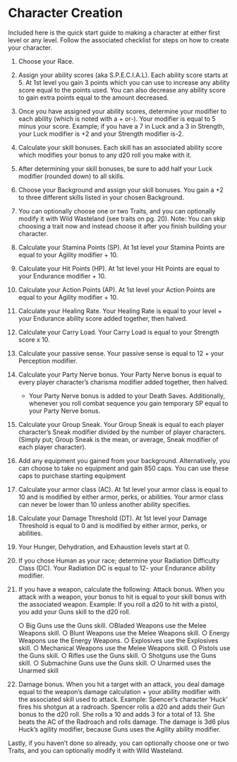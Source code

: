 # Character Creation

Included here is the quick start guide to making a character at either first level or any level. Follow the associated checklist for steps on how to create your character.

1) Choose your Race.

2) Assign your ability scores (aka S.P.E.C.I.A.L). Each ability score starts at 5. At 1st level you gain
  3 points which you can use to increase any ability score equal to the points used. You can also decrease any ability score to gain extra points
  equal to the amount decreased. 
  
 3)  Once you have assigned your ability scores, determine your modifier to each ability (which is noted with a + or-). Your modifier is equal to 5 minus your score. Example; if you have a 7 in
 Luck and a 3 in Strength, your Luck modifier is +2
 and your Strength modifier is-2.

4) Calculate your skill bonuses. Each skill has an associated ability score which modifies your bonus to any d20 roll you make with it. 

5) After determining your skill bonuses, be sure to add half your Luck modifier (rounded down) to all skills.
 
6)  Choose your Background and assign your skill bonuses. You gain a +2 to three different skills
 listed in your chosen Background.
 
 7) You can optionally choose one or two Traits, and you can optionally modify it with Wild Wasteland (see traits on pg. 20). Note: You can skip choosing a trait now and instead choose it after you finish building your character.
  
  8) Calculate your Stamina Points (SP). At 1st level your Stamina Points are equal to your Agility modifier + 10.
 
 9) Calculate your Hit Points (HP). At 1st level your Hit Points are equal to your Endurance modifier + 10.
 
 10) Calculate your Action Points (AP). At 1st level your Action Points are equal to your Agility modifier + 10.
 
 11) Calculate your Healing Rate. Your Healing Rate is equal to your level + your Endurance ability score added together, then halved.
  
 12)  Calculate your Carry Load. Your Carry Load is equal to your Strength score x 10.
  
 13)  Calculate your passive sense. Your passive sense is equal to 12 + your Perception modifier.
 
 14) Calculate your Party Nerve bonus. Your Party Nerve bonus is equal to every player character’s charisma modifier added together, then halved.
	 - Your Party Nerve bonus is added to your Death Saves. Additionally, whenever you roll combat sequence you gain temporary SP equal to your Party Nerve bonus.
 
15)  Calculate your Group Sneak. Your Group Sneak is equal to each player character’s Sneak modifier divided by the number of player characters. (Simply put; Group Sneak is the mean, or average, Sneak modifier of each player character).
 
16) Add any equipment you gained from your background. Alternatively, you can choose to take no equipment and gain 850 caps. You can use these caps to purchase starting equipment
 
17) Calculate your armor class (AC). At 1st level your armor class is equal to 10 and is modified by
either armor, perks, or abilities. Your armor class can never be lower than 10 unless another ability specifies.

18) Calculate your Damage Threshold (DT). At 1st level your Damage Threshold is equal to 0 and is modified by either armor, perks, or abilities.

29) Your Hunger, Dehydration, and Exhaustion levels start at 0.

20) If you chose Human as your race; determine your Radiation Difficulty Class (DC). Your Radiation DC is equal to 12- your Endurance ability modifier.

21) If you have a weapon, calculate the following:
	 Attack bonus. When you attack with a weapon, your bonus to hit is equal to your skill bonus with the associated weapon. Example: If you roll a d20 to hit with a pistol, you add your Guns skill to the d20 roll.
	 
	○ Big Guns use the Guns skill.
	○Bladed Weapons use the Melee Weapons skill. 
	○ Blunt Weapons use the Melee Weapons skill.
	○ Energy Weapons use the Energy Weapons.
	○ Explosives use the Explosives skill.
	○ Mechanical Weapons use the Melee Weapons skill.
	○ Pistols use the Guns skill.
	○ Rifles use the Guns skill.
	○ Shotguns use the Guns skill.
	○ Submachine Guns use the Guns skill.
	○ Unarmed uses the Unarmed skill
 
22)  Damage bonus. When you hit a target with an attack, you deal damage equal to the weapon’s damage calculation + your ability modifier with the associated skill used to attack. Example: Spencer’s character ‘Huck’ fires his shotgun at a radroach. Spencer rolls a d20 and adds their Gun bonus to the d20 roll. She rolls a 10 and adds 3 for a total of 13. She beats the AC of the Radroach and rolls damage. The damage is 3d6 plus Huck’s agility modifier, because Guns uses the Agility ability modifier.
 
 Lastly, if you haven’t done so already, you can optionally choose one or two Traits, and you can optionally modify it with Wild Wasteland.